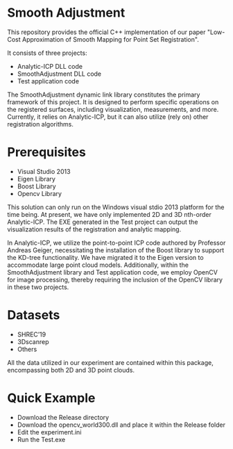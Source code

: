 # Smooth Adjustment

This repository provides the official C++ implementation of our paper "Low-Cost Approximation of Smooth Mapping for Point Set Registration".

It consists of three projects:

 * Analytic-ICP DLL code
 * SmoothAdjustment DLL code
 * Test application code

The SmoothAdjustment dynamic link library constitutes the primary framework of this project. It is designed to perform specific operations on the registered surfaces, including visualization, measurements, and more. Currently, it relies on Analytic-ICP, but it can also utilize (rely on) other registration algorithms.

# Prerequisites
 * Visual Studio 2013
 * Eigen Library
 * Boost Library
 * Opencv Library

This solution can only run on the Windows visual stdio 2013 platform for the time being. At present, we have only implemented 2D and 3D nth-order Analytic-ICP. The EXE generated in the Test project can output the visualization results of the registration and analytic mapping.

In Analytic-ICP, we utilize the point-to-point ICP code authored by Professor Andreas Geiger, necessitating the installation of the Boost library to support the KD-tree functionality. We have migrated it to the Eigen version to accommodate large point cloud models. Additionally, within the SmoothAdjustment library and Test application code, we employ OpenCV for image processing, thereby requiring the inclusion of the OpenCV library in these two projects.

# Datasets
 * SHREC’19
 * 3Dscanrep
 * Others

All the data utilized in our experiment are contained within this package, encompassing both 2D and 3D point clouds.

# Quick Example
 * Download the Release directory
 * Download the opencv_world300.dll and place it within the Release folder
 * Edit the experiment.ini
 * Run the Test.exe
